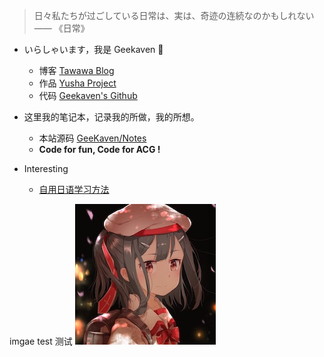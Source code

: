 > 日々私たちが过ごしている日常は、実は、奇迹の连続なのかもしれない                       —— 《日常》

* いらしゃいます，我是 Geekaven 👏
    * 博客 [Tawawa Blog](http://tawawa.moe)
    * 作品 [Yusha Project](https://yuyuyu.moe)
    * 代码 [Geekaven's Github](https://github.com/GeeKaven)

* 这里我的笔记本，记录我的所做，我的所想。
    * 本站源码 [GeeKaven/Notes](https://github.com/GeeKaven/Notes)
    * **Code for fun, Code for ACG !**

* Interesting
    * [自用日语学习方法](Japanese/自用日语学习方法.md)

imgae test 测试
![avatar](_assets/avatar.jpeg)